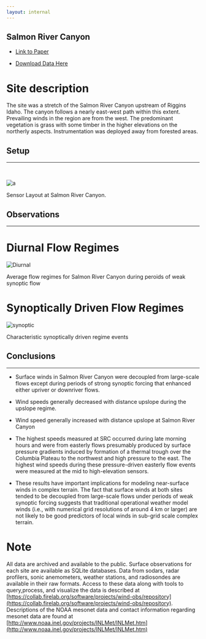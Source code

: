 ```yaml
---
layout: internal
---
```

## Salmon River Canyon


- [Link to Paper](http://firelab.github.io/windninja/pdf/validation.pdf)


- [Download Data Here](https://collab.firelab.org/software/projects/wind-obs/repository)

# Site description

The site was a stretch of the Salmon River Canyon upstream of Riggins Idaho. The canyon follows a nearly east-west path within this extent. Prevailing winds in the region are from the west. The predominant vegetation is grass with some timber in the higher elevations on the northerly aspects. Instrumentation was deployed away from forested areas.


## Setup

***


<br>


![a](http://firelab.github.io/windninja/assets/field/srcI.png)


Sensor Layout at Salmon River Canyon.

## Observations

***

# Diurnal Flow Regimes

![Diurnal](http://firelab.github.io/windninja/assets/field/srcR.png)

Average flow regimes for Salmon River Canyon during peroids of weak synoptic flow

# Synoptically Driven Flow Regimes

![synoptic](http://firelab.github.io/windninja/assets/field/srcS.png)

Characteristic synoptically driven regime events


## Conclusions

***

- Surface winds in Salmon River Canyon were decoupled from large-scale flows except during periods of strong  synoptic forcing that enhanced either upriver or downriver flows.

- Wind speeds generally decreased with distance upslope during the upslope regime.

- Wind speed generally increased with distance upslope at Salmon River Canyon

-  The  highest  speeds  measured at SRC occurred during late morning hours and
were from easterly flows presumably produced by surface pressure gradients induced by formation of a thermal trough over the Columbia Plateau to the northwest and high pressure to the east. The highest wind speeds during these pressure-driven  easterly  flow events were measured at the mid to high-elevation sensors.

- These  results  have  important  implications  for  modeling near-surface winds in complex terrain. The fact that surface winds at both sites tended to be decoupled from large-scale flows under periods of weak synoptic forcing suggests that traditional operational weather model winds (i.e., with numerical  grid  resolutions  of  around  4 km  or  larger)  are  not likely to be good predictors of local winds in sub-grid scale complex terrain.


# Note

All  data  are  archived  and  available  to  the  public.  Surface  observations  for  each  site  are  available  as  SQLite databases. Data from sodars, radar profilers, sonic anemometers, weather stations, and radiosondes are available in their raw formats. Access to these data along with tools to query,process, and visualize the data is described at [https://collab.firelab.org/software/projects/wind-obs/repository](https://collab.firelab.org/software/projects/wind-obs/repository). Descriptions of the NOAA mesonet data and contact information regarding mesonet data are found at [http://www.noaa.inel.gov/projects/INLMet/INLMet.htm](http://www.noaa.inel.gov/projects/INLMet/INLMet.htm)
